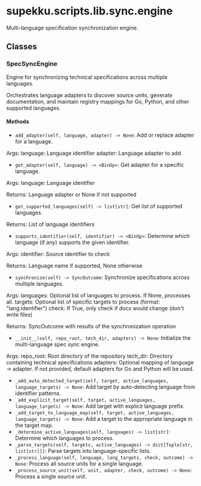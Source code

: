 # supekku.scripts.lib.sync.engine

Multi-language specification synchronization engine.

## Classes

### SpecSyncEngine

Engine for synchronizing technical specifications across multiple languages.

Orchestrates language adapters to discover source units, generate documentation,
and maintain registry mappings for Go, Python, and other supported languages.

#### Methods

- `add_adapter(self, language, adapter) -> None`: Add or replace adapter for a language.

Args:
    language: Language identifier
    adapter: Language adapter to add
- `get_adapter(self, language) -> <BinOp>`: Get adapter for a specific language.

Args:
    language: Language identifier

Returns:
    Language adapter or None if not supported
- `get_supported_languages(self) -> list[str]`: Get list of supported languages.

Returns:
    List of language identifiers
- `supports_identifier(self, identifier) -> <BinOp>`: Determine which language (if any) supports the given identifier.

Args:
    identifier: Source identifier to check

Returns:
    Language name if supported, None otherwise
- `synchronize(self) -> SyncOutcome`: Synchronize specifications across multiple languages.

Args:
    languages: Optional list of languages to process. If None,
        processes all.
    targets: Optional list of specific targets to process
        (format: "lang:identifier")
    check: If True, only check if docs would change (don't write
        files)

Returns:
    SyncOutcome with results of the synchronization operation
- `__init__(self, repo_root, tech_dir, adapters) -> None`: Initialize the multi-language spec sync engine.

Args:
    repo_root: Root directory of the repository
    tech_dir: Directory containing technical specifications
    adapters: Optional mapping of language -> adapter. If not provided,
             default adapters for Go and Python will be used.
- `_add_auto_detected_target(self, target, active_languages, language_targets) -> None`: Add target by auto-detecting language from identifier patterns.
- `_add_explicit_target(self, target, active_languages, language_targets) -> None`: Add target with explicit language prefix.
- `_add_target_to_language_map(self, target, active_languages, language_targets) -> None`: Add a target to the appropriate language in the target map.
- `_determine_active_languages(self, languages) -> list[str]`: Determine which languages to process.
- `_parse_targets(self, targets, active_languages) -> dict[Tuple[str, list[str]]]`: Parse targets into language-specific lists.
- `_process_language(self, language, lang_targets, check, outcome) -> None`: Process all source units for a single language.
- `_process_source_unit(self, unit, adapter, check, outcome) -> None`: Process a single source unit.
